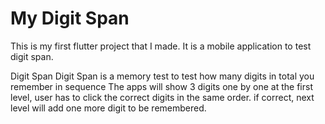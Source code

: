# My Digit Span
This is my first flutter project that I made. It is a mobile application to test digit span.

Digit Span
Digit Span is a memory test to test how many digits in total you remember in sequence
The apps will show 3 digits one by one at the first level, user has to click the correct digits in the same order. if correct, next level will add one more digit to be remembered.


